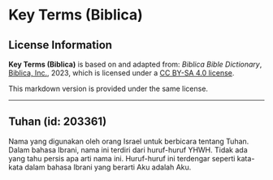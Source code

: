 # Key Terms (Biblica)

## License Information

**Key Terms (Biblica)** is based on and adapted from: _Biblica Bible Dictionary_, [Biblica, Inc.](https://www.biblica.com/), 2023, which is licensed under a [CC BY-SA 4.0 license](https://creativecommons.org/licenses/by-sa/4.0/legalcode.en).

This markdown version is provided under the same license.



--------------------------------

## Tuhan (id: 203361)

Nama yang digunakan oleh orang Israel untuk berbicara tentang Tuhan. Dalam bahasa Ibrani, nama ini terdiri dari huruf\-huruf YHWH. Tidak ada yang tahu persis apa arti nama ini. Huruf\-huruf ini terdengar seperti kata\-kata dalam bahasa Ibrani yang berarti Aku adalah Aku.


